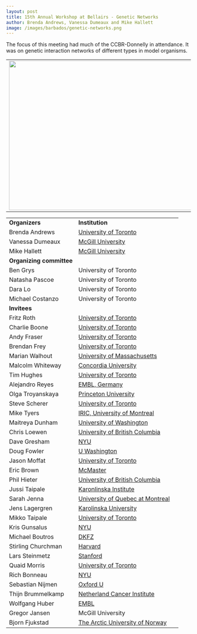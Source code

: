 ```yaml
---
layout: post
title: 15th Annual Workshop at Bellairs - Genetic Networks
author: Brenda Andrews, Vanessa Dumeaux and Mike Hallett
image: /images/barbados/genetic-networks.png
---
```


The focus of this meeting had much of the CCBR-Donnelly in attendance. It was on genetic interaction networks of different types in model organisms.

<table width="90%"><tbody><tr><td>
<center><img src="/images/barbados/2016-group-picture.png" border="0" height="408" width="614"></center>
</td></tr></tbody></table>

<table class="t1" width="624" cellspacing="0" cellpadding="0">
<tbody>
<tr>
<td class="td1" valign="middle"><span class="p1"><strong>Organizers</strong></span></td>
<td class="td2" valign="middle"><span class="p1"><strong>Institution</strong></span></td>
</tr>
<tr>
<td class="td1" valign="middle">Brenda Andrews</td>
<td class="td2" valign="middle"><a href="http://thedonnellycentre.utoronto.ca/members/brenda_andrews.html">University of Toronto</a></td>

</tr>
<tr>
<td class="td1" valign="middle">Vanessa Dumeaux</td>
<td class="td2" valign="middle"><a href="http://www.bci.mcgill.ca/home/?page_id=58">McGill University</a></td>
</tr>
<tr>
<td class="td1" valign="middle"> Mike Hallett</td>
<td class="td2" valign="middle"> <a href="http://www.bci.mcgill.ca/home/?page_id=19">McGill University</a></td>
</tr>
<tr>
<td class="td1" valign="middle"><span class="p1"><strong>Organizing </strong></span><b>committee</b></td>
<td class="td2" valign="middle"></td>
</tr>
<tr>
<td class="td1" valign="middle">Ben Grys</td>
<td class="td2" valign="middle">University of Toronto</td>

</tr>
<tr>
<td class="td1" valign="middle">Natasha Pascoe</td>
<td class="td2" valign="middle">University of Toronto</td>
</tr>
<tr>
<td class="td1" valign="middle"> Dara Lo</td>
<td class="td2" valign="middle"> University of Toronto</td>
</tr>
<tr>
<td class="td1" valign="middle"> Michael Costanzo</td>
<td class="td2" valign="middle"> University of Toronto</td>

</tr>
<tr>
<td class="td1" valign="middle"> <span class="p1"><strong>Invitees</strong></span></td>
<td class="td2" valign="middle"></td>
<td class="td3" valign="middle"></td>
</tr>
<tr>
<td class="td1" valign="middle">Fritz Roth</td>
<td class="td2" valign="middle"><a href="http://llama.mshri.on.ca/">University of Toronto</a></td>

</tr>
<tr>
<td class="td1" valign="middle">Charlie Boone</td>
<td class="td2" valign="middle"><a href="http://sites.utoronto.ca/boonelab/">University of Toronto</a></td>
</tr>
<tr>
<td class="td1" valign="middle">Andy Fraser</td>
<td class="td2" valign="middle"><a href="http://www.fraserlab.org/">University of Toronto</a></td>

</tr>
<tr>
<td class="td1" valign="middle">Brendan Frey</td>
<td class="td2" valign="middle"><a href="http://www.psi.toronto.edu/~frey/">University of Toronto</a></td>

</tr>
<tr>
<td class="td1" valign="middle">Marian Walhout</td>
<td class="td2" valign="middle"><a href="http://walhoutlab.umassmed.edu/HomePage/">University of Massachusetts</a></td>

</tr>
<tr>
<td class="td1" valign="middle">Malcolm Whiteway</td>
<td class="td2" valign="middle"><a href="http://www.concordia.ca/faculty/malcolm-whiteway.html">Concordia University</a></td>

</tr>
<tr>
<td class="td1" valign="middle">Tim Hughes</td>
<td class="td2" valign="middle"><a href="http://hugheslab.med.utoronto.ca/">University of Toronto</a></td>

</tr>
<tr>
<td class="td1" valign="middle">Alejandro Reyes</td>
<td class="td2" valign="middle"><a href="http://www.embl.de/research/units/genome_biology/huber/members/index.php?s_personId=CP-60012180">EMBL, Germany</a></td>

</tr>
<tr>
<td class="td1" valign="middle">Olga Troyanskaya</td>
<td class="td2" valign="middle"><a href="http://reducio.princeton.edu/cm/ogt">Princeton University</a></td>

</tr>
<tr>
<td class="td1" valign="middle">Steve Scherer</td>
<td class="td2" valign="middle"><a href="http://www.tcag.ca/scherer/">University of Toronto</a></td>

</tr>
<tr>
<td class="td1" valign="middle">Mike Tyers</td>
<td class="td2" valign="middle"><a href="http://www.iric.ca/en/research/principal-investigators/michael-tyers/">IRIC, University of Montreal</a></td>

</tr>
<tr>
<td class="td1" valign="middle">Maitreya Dunham</td>
<td class="td2" valign="middle"><a href="http://dunham.gs.washington.edu/">University of Washington</a></td>

</tr>
<tr>
<td class="td1" valign="middle">Chris Loewen</td>
<td class="td2" valign="middle"><a href="http://celldevelopment.ubc.ca/research/researchers/dr-chris-loewen/">University of British Columbia</a></td>

</tr>
<tr>
<td class="td1" valign="middle">Dave Gresham</td>
<td class="td2" valign="middle"><a href="http://biology.as.nyu.edu/object/DavidGresham.html">NYU</a></td>

</tr>
<tr>
<td class="td1" valign="middle">Doug Fowler</td>
<td class="td2" valign="middle"><a href="http://www.gs.washington.edu/faculty/fowler.htm">U Washington</a></td>

</tr>
<tr>
<td class="td1" valign="middle">Jason Moffat</td>
<td class="td2" valign="middle"><a href="http://moffatlab.ccbr.utoronto.ca/people.html">University of Toronto</a></td>

</tr>
<tr>
<td class="td1" valign="middle">Eric Brown</td>
<td class="td2" valign="middle"><a href="http://www.brownlab.ca/">McMaster</a></td>

</tr>
<tr>
<td class="td1" valign="middle">Phil Hieter</td>
<td class="td2" valign="middle"><a href="http://hieterlab.msl.ubc.ca/">University of British Columbia</a></td>

</tr>
<tr>
<td class="td1" valign="middle">Jussi Taipale</td>
<td class="td2" valign="middle"><a href="http://www.bionut.ki.se/taipale/">Karonlinska Institute</a></td>

</tr>
<tr>
<td class="td1" valign="middle">Sarah Jenna</td>
<td class="td2" valign="middle"><a href="https://pharmaqam.uqam.ca/en/direction/sarah-jenna.html">University of Quebec at Montreal</a></td>

</tr>
<tr>
<td class="td1" valign="middle">Jens Lagergren</td>
<td class="td2" valign="middle"><a href="http://www.nada.kth.se/~jensl/">Karolinska University</a></td>

</tr>
<tr>
<td class="td1" valign="middle">Mikko Taipale</td>
<td class="td2" valign="middle"><a href="http://www.thedonnellycentre.utoronto.ca/members/Mikko_Taipale.html">University of Toronto</a></td>

</tr>
<tr>
<td class="td1" valign="middle">Kris Gunsalus</td>
<td class="td2" valign="middle"><a href="http://biology.as.nyu.edu/object/KrisGunsalus.html">NYU</a></td>

</tr>
<tr>
<td class="td1" valign="middle">Michael Boutros</td>
<td class="td2" valign="middle"><a href="http://www.dkfz.de/signaling/">DKFZ</a></td>

</tr>
<tr>
<td class="td1" valign="middle">Stirling Churchman</td>
<td class="td2" valign="middle"><a href="http://churchman.med.harvard.edu/">Harvard</a></td>

</tr>
<tr>
<td class="td1" valign="middle">Lars Steinmetz</td>
<td class="td2" valign="middle"><a href="https://med.stanford.edu/profiles/lars-steinmetz">Stanford</a></td>

</tr>
<tr>
<td class="td1" valign="middle">Quaid Morris</td>
<td class="td2" valign="middle"><a href="http://morrislab.med.utoronto.ca/homepage.html">University of Toronto</a></td>

</tr>
<tr>
<td class="td1" valign="middle">Rich Bonneau</td>
<td class="td2" valign="middle"><a href="http://bonneaulab.bio.nyu.edu/">NYU</a></td>

</tr>
<tr>
<td class="td1" valign="middle">Sebastian Nijmen</td>
<td class="td2" valign="middle"><a href="http://www.ludwig.ox.ac.uk/sebastian-nijman-group-page">Oxford U</a></td>

</tr>
<tr>
<td class="td1" valign="middle">Thijn Brummelkamp</td>
<td class="td2" valign="middle"><a href="http://research.nki.nl/brummelkamplab/Welcome.html">Netherland Cancer Institute</a></td>

</tr>
<tr>
<td class="td1" valign="middle">Wolfgang Huber</td>
<td class="td2" valign="middle"><a href="http://www.embl.de/research/units/genome_biology/huber/">EMBL</a></td>

</tr>
<tr>
<td class="td1" valign="middle">Gregor Jansen</td>
<td class="td2" valign="middle">McGill University</td>

</tr>
<tr>
<td class="td1" valign="middle">Bjorn Fjukstad</td>
<td class="td2" valign="middle"><a href="https://fjukstad.github.io/">The Arctic University of Norway</a></td>

</tr>
</tbody>
</table>
